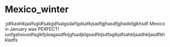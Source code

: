 # Mexico_winter
;jdfkashlkjadfsgldfsakgdfsalgsdaflgdsafkjsadfgjhasdfgjhadsfgjkhsdf
Mexico in January was PERFECT!
iuofgshoiusdfaglkfjdsagasdfkljgfsadjklgsadfkljsdfaglkjdfsahkljsadhkljasdfbhkladfs

